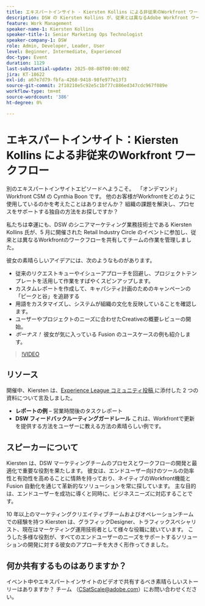 ```yaml
---
title: エキスパートインサイト - Kiersten Kollins による非従来のWorkfront ワークフロー
description: DSW の Kiersten Kollins が、従来とは異なるAdobe Workfront ワークフロー、カスタムレポート、Fusion の自動化を使用して、マーケティングオペレーションを最適化し、チームの効率性を高める方法を説明します。
feature: Work Management
speaker-name-1: Kiersten Kollins
speaker-title-1: Senior Marketing Ops Technologist
speaker-company-1: DSW
role: Admin, Developer, Leader, User
level: Beginner, Intermediate, Experienced
doc-type: Event
duration: 1129
last-substantial-update: 2025-08-08T00:00:00Z
jira: KT-18622
exl-id: a67e7d79-fbfa-4268-9418-98fe977e13f3
source-git-commit: 2f10210e5c92e5c1bf77c886ed347cdc967f089e
workflow-type: tm+mt
source-wordcount: '386'
ht-degree: 0%

---
```


# エキスパートインサイト：Kiersten Kollins による非従来のWorkfront ワークフロー

別のエキスパートインサイトエピソードへようこそ。  「オンデマンド」Workfront CSM の Cynthia Boon です。 他のお客様がWorkfrontをどのように使用しているのかを考えたことはありませんか？ 組織の課題を解決し、プロセスをサポートする独自の方法をお探しですか？  

私たちは幸運にも、DSW のシニアマーケティング業務技術士である Kiersten Kollins 氏が、5 月に開催された Retail Industry Circle のイベントに参加し、従来とは異なるWorkfrontのワークフローを共有してチームの作業を管理しました。  

彼女の素晴らしいアイデアには、次のようなものがあります。 

* 従来のリクエストキューやイシューアプローチを回避し、プロジェクトテンプレートを活用して作業をすばやくスピンアップします。 
* カスタムレポートを作成して、キャパシティ計画のためのキャンペーンの「ピークと谷」を追跡する 
* 用語をカスタマイズし、システムが組織の文化を反映していることを確認します。 
* ユーザーやプロジェクトのニーズに合わせたCreativeの概要レビューの開始。 
* *ボーナス！* 彼女が気に入っている Fusion のユースケースの例も紹介します。

>[!VIDEO](https://video.tv.adobe.com/v/3469900/?learn=on&enablevpops)

## リソース

開催中、Kiersten は、[Experience League コミュニティ投稿 ](https://experienceleaguecommunities.adobe.com/t5/workfront-discussions/video-august-2024-workfront-expert-insights-non-traditional/td-p/694315) に添付した 2 つの資料について言及しました。
* **レポートの例** – 営業時間後のタスクレポート 
* **DSW フィードバックルーティングガードレール** これは、Workfrontで更新を提供する方法をユーザーに教える方法の素晴らしい例です。 

## スピーカーについて 

Kiersten は、DSW マーケティングチームのプロセスとワークフローの開発と最適化で重要な役割を果たします。 彼女は、エンドユーザー向けのツールの効率性と有効性を高めることに情熱を持っており、ネイティブのWorkfront機能と Fusion 自動化を通じて革新的なソリューションを常に探しています。 主な目的は、エンドユーザーを成功に導くと同時に、ビジネスニーズに対応することです。   

10 年以上のマーケティングクリエイティブチームおよびオペレーションチームでの経験を持つ Kiersten は、グラフィックDesigner、トラフィックスペシャリスト、現在はマーケティング運用技術者として様々な役職に就いています。 こうした多様な役割が、すべてのエンドユーザーのニーズをサポートするソリューションの開発に対する彼女のアプローチを大きく形作ってきました。 

## 何か共有するものはありますか？

イベント中やエキスパートインサイトのビデオで共有するべき素晴らしいストーリーはありますか？ チーム （[CSatScale@adobe.com](mailto:CSatScale@adobe.com)）にお問い合わせください。
